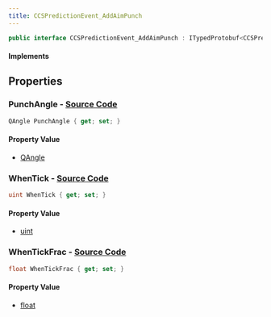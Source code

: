 ```yaml
---
title: CCSPredictionEvent_AddAimPunch
---
```


```csharp
public interface CCSPredictionEvent_AddAimPunch : ITypedProtobuf<CCSPredictionEvent_AddAimPunch>, INativeHandle
```

#### Implements

## Properties

### **PunchAngle** - [Source Code](https://github.com/swiftly-solution/swiftlys2/blob/main/managed/src/SwiftlyS2.Generated/Protobufs/Interfaces/CCSPredictionEvent_AddAimPunch.cs#L13)

```csharp
QAngle PunchAngle { get; set; }
```

#### Property Value

- [QAngle](/docs/api/shared/natives/qangle)

### **WhenTick** - [Source Code](https://github.com/swiftly-solution/swiftlys2/blob/main/managed/src/SwiftlyS2.Generated/Protobufs/Interfaces/CCSPredictionEvent_AddAimPunch.cs#L16)

```csharp
uint WhenTick { get; set; }
```

#### Property Value

- [uint](https://learn.microsoft.com/dotnet/api/system.uint32)

### **WhenTickFrac** - [Source Code](https://github.com/swiftly-solution/swiftlys2/blob/main/managed/src/SwiftlyS2.Generated/Protobufs/Interfaces/CCSPredictionEvent_AddAimPunch.cs#L19)

```csharp
float WhenTickFrac { get; set; }
```

#### Property Value

- [float](https://learn.microsoft.com/dotnet/api/system.single)


